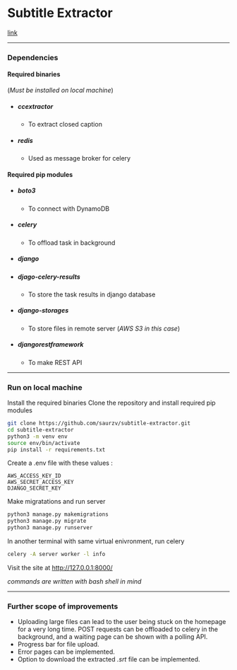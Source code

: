 # Subtitle Extractor

[link](http://ec2-3-7-68-172.ap-south-1.compute.amazonaws.com)

---

### Dependencies

#### Required binaries

(_Must be installed on local machine_)

- ##### ccextractor
  - To extract closed caption
- ##### redis
  - Used as message broker for celery

#### Required pip modules

- ##### boto3
  - To connect with DynamoDB
- ##### celery
  - To offload task in background
- ##### django
- ##### djago-celery-results
  - To store the task results in django database
- ##### django-storages
  - To store files in remote server (_AWS S3 in this case_)
- ##### djangorestframework
  - To make REST API

---

### Run on local machine

Install the required binaries
Clone the repository and install required pip modules

```bash
git clone https://github.com/saurzv/subtitle-extractor.git
cd subtitle-extractor
python3 -m venv env
source env/bin/activate
pip install -r requirements.txt
```

Create a .env file with these values :

```
AWS_ACCESS_KEY_ID
AWS_SECRET_ACCESS_KEY
DJANGO_SECRET_KEY
```

Make migratations and run server

```bash
python3 manage.py makemigrations
python3 manage.py migrate
python3 manage.py runserver
```

In another terminal with same virtual enivronment, run celery

```bash
celery -A server worker -l info
```

Visit the site at http://127.0.0.1:8000/

_commands are written with bash shell in mind_

---

### Further scope of improvements

- Uploading large files can lead to the user being stuck on the homepage for a very long time. POST requests can be offloaded to celery in the background, and a waiting page can be shown with a polling API.
- Progress bar for file upload.
- Error pages can be implemented.
- Option to download the extracted _.srt_ file can be implemented.
